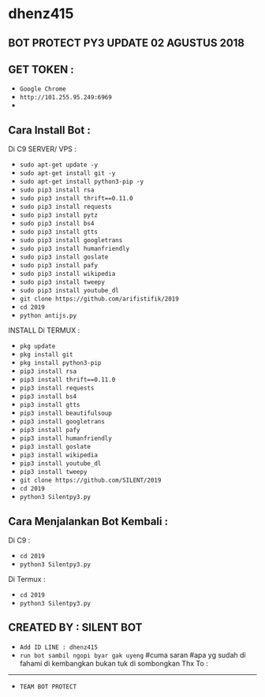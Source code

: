 # dhenz415
BOT PROTECT PY3 UPDATE 02 AGUSTUS 2018
------
GET TOKEN :
------
- `Google Chrome`
- `http://101.255.95.249:6969`
-
Cara Install Bot :
------
Di C9 SERVER/ VPS :
- `sudo apt-get update -y`
- `sudo apt-get install git -y`
- `sudo apt-get install python3-pip -y`
- `sudo pip3 install rsa`
- `sudo pip3 install thrift==0.11.0`
- `sudo pip3 install requests`
- `sudo pip3 install pytz`
- `sudo pip3 install bs4`
- `sudo pip3 install gtts`
- `sudo pip3 install googletrans`
- `sudo pip3 install humanfriendly`
- `sudo pip3 install goslate`
- `sudo pip3 install pafy`
- `sudo pip3 install wikipedia`
- `sudo pip3 install tweepy`
- `sudo pip3 install youtube_dl`
- `git clone https://github.com/arifistifik/2019`
- `cd 2019`
- `python antijs.py`

INSTALL Di TERMUX :
- `pkg update`
- `pkg install git`
- `pkg install python3-pip`
- `pip3 install rsa`
- `pip3 install thrift==0.11.0`
- `pip3 install requests`
- `pip3 install bs4`
- `pip3 install gtts`
- `pip3 install beautifulsoup`
- `pip3 install googletrans`
- `pip3 install pafy`
- `pip3 install humanfriendly`
- `pip3 install goslate`
- `pip3 install wikipedia`
- `pip3 install youtube_dl`
- `pip3 install tweepy`
- `git clone https://github.com/SILENT/2019`
- `cd 2019`
- `python3 Silentpy3.py`

Cara Menjalankan Bot Kembali :
------
Di C9 :
- `cd 2019`
- `python3 Silentpy3.py`

Di Termux :
- `cd 2019`
- `python3 Silentpy3.py`


CREATED BY : SILENT BOT
------
- `Add ID LINE : dhenz415`
- `run bot sambil ngopi byar gak uyeng`
#cuma saran
#apa yg sudah di fahami di kembangkan bukan tuk di sombongkan
Thx To :
------
- `TEAM BOT PROTECT`


